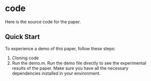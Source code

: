# code

Here is the source code for the paper.

## Quick Start

To experience a demo of this paper, follow these steps:

1. Cloning code
2. Run the demo.m. Run the demo file directly to see the experimental results of the paper. Make sure you have all the necessary dependencies installed in your environment.